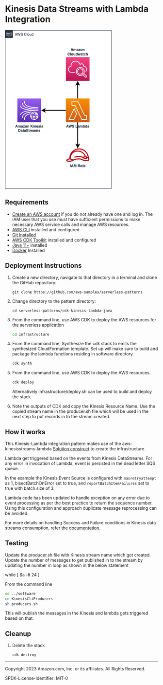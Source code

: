 # Kinesis Data Streams with Lambda Integration

![architecture diagram](architecture.png)

## Requirements

* [Create an AWS account](https://portal.aws.amazon.com/gp/aws/developer/registration/index.html) if you do not already have one and log in. The IAM user that you use must have sufficient permissions to make necessary AWS service calls and manage AWS resources.
* [AWS CLI](https://docs.aws.amazon.com/cli/latest/userguide/install-cliv2.html) installed and configured
* [Git Installed](https://git-scm.com/book/en/v2/Getting-Started-Installing-Git)
* [AWS CDK Toolkit](https://docs.aws.amazon.com/cdk/latest/guide/cli.html) installed and configured
* [Java 11+](https://docs.aws.amazon.com/corretto/latest/corretto-11-ug/downloads-list.html) installed
* [Docker](https://docs.docker.com/get-docker/) Installed

## Deployment Instructions

1. Create a new directory, navigate to that directory in a terminal and clone the GitHub repository:

    ```
    git clone https://github.com/aws-samples/serverless-patterns
    ```
2. Change directory to the pattern directory:

    ```
    cd serverless-patterns/cdk-kinesis-lambda-java
    ```
3. From the command line, use AWS CDK to deploy the AWS resources for the serverless application

    ```bash
    cd infrastructure
    ```
4. From the command line, Synthesize the cdk stack to emits the synthesized CloudFormation template. Set up will make sure to build and package
   the lambda functions residing in software directory.

    ```bash
    cdk synth
    ```
5. From the command line, use AWS CDK to deploy the AWS resources.

    ```bash
    cdk deploy
    ```
   Alternatively infrastructure/deploy.sh can be used to build and deploy the stack

6. Note the outputs of CDK and copy the Kinesis Resource Name. Use the copied stream name in the producer.sh file which will be used in the next step to put records in to the stream created.

## How it works

This Kinesis-Lambda integration pattern makes use of the aws-kinesisstreams-lambda [Solution construct](https://docs.aws.amazon.com/solutions/latest/constructs/aws-kinesisstreams-lambda.html) to create the infrastructure.

Lambda get triggered based on the events from Kinesis DataStreams. For any error in invocation of Lambda, event is persisted in the dead letter SQS queue.

In the example the Kinesis Event Source is configured with `maxretryattempt` as 1, bisectBatchOnError set to true, and `reportBatchItemFailures` set to true with batch size of 3.

Lambda code has been updated to handle exception on any error due to event processing as per the best practice to return the sequence number. Using this configuration and approach duplicate message reprocessing can be avoided. 

For more details on handling Success and Failure conditions in Kinesis data streams consumption, refer the [documentation](https://docs.aws.amazon.com/lambda/latest/dg/with-kinesis.html#services-kinesis-errors).
## Testing
Update the producer.sh file with Kinesis stream name which got created. Update the number of messages to get published in to the stream by updating the number in loop as shown in the below statement

while [ $a -lt 24 ]

From the command line

   ```bash
   cd ../software
   cd KinesisCliProducers
   sh producers.sh
   ```
This will publish the messages in the Kinesis and lambda gets triggered based on that.

## Cleanup
 
1. Delete the stack
    ```bash
    cdk destroy
    ```
----
Copyright 2023 Amazon.com, Inc. or its affiliates. All Rights Reserved.

SPDX-License-Identifier: MIT-0